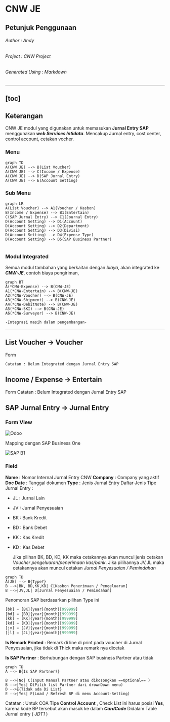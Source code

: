 # CNW JE
## Petunjuk Penggunaan

###### Author : Andy   
###### Project : CNW Project  
###### Generated Using : *Markdown*
  
---
[toc]
---
## Keterangan  

CNW JE modul yang digunakan untuk memasukan **Jurnal Entry SAP** menggunakan ***web Services Intidata***.  Mencakup Jurnal entry, cost center, control account, cetakan vocher.

### Menu 
```mermaid
graph TD
A(CNW JE) --> B(List Voucher)
A(CNW JE) --> C(Income / Expense)
A(CNW JE) --> D(SAP Jurnal Entry)
A(CNW JE) --> E(Account Setting)
```

### Sub Menu

```mermaid
graph LR
A(List Voucher) --> A1(Voucher / Kasbon)
B(Income / Expense) --> B1(Entertain)
C(SAP Jurnal Entry) --> C1(Journal Entry)
D(Account Setting) --> D1(Account)
D(Account Setting) --> D2(Department)
D(Account Setting) --> D3(Divisi)
D(Account Setting) --> D4(Expense Type)
D(Account Setting) --> D5(SAP Business Partner)


```
### Modul Integrated
Semua modul tambahan yang berkaitan dengan *biaya*, akan integrated ke ***CNW-JE***, contoh biaya pengiriman, 
```mermaid
graph BT
A(*CNW-Expense) --> B(CNW-JE)
A1(*CNW-Entertain) --> B(CNW-JE)
A2(*CNW-Voucher) --> B(CNW-JE)
A3(*CNW-Shipment) --> B(CNW-JE)
A4(*CNW-DebitNote) --> B(CNW-JE)
A5(*CNW-SKI) --> B(CNW-JE)
A6(*CNW-Surveyor) --> B(CNW-JE)
```
	-Integrasi masih dalam pengembangan- 
---  
## List Voucher -> Voucher

Form 

	Catatan : Belum Integrated dengan Jurnal Entry SAP

## Income / Expense -> Entertain
Form
	Catatan : Belum Integrated dengan Jurnal Entry SAP


## SAP Jurnal Entry -> Jurnal Entry

### Form View
![Odoo](https://www.dropbox.com/s/w8tgqavs7sjxsmu/WhatsApp%20Image%202021-04-27%20at%205.29.23%20PM.jpeg?dl=1)

Mapping dengan SAP Business One

![SAP B1](https://www.dropbox.com/s/md3aqf9uwd0sn2d/WhatsApp%20Image%202021-04-27%20at%205.29.24%20PM.jpeg?dl=1)



### Field 
**Name** : Nomor Internal Jurnal Entry CNW
**Company** : Company yang aktif
**Doc Date** : Tanggal dokumen
**Type** : Jenis Jurnal Entry
	Daftar Jenis Tipe Jurnal Entry :
* JL : Jurnal Lain
* JV : Jurnal Penyesuaian
* BK : Bank Kredit
* BD : Bank Debet
* KK : Kas Kredit
* KD : Kas Debet

	Jika pilihan BK, BD, KD, KK maka cetakannya akan muncul jenis cetakan *Voucher pengeluaran/penerimaan kas/bank*. Jika pilihannya JV,JL maka cetakannya akan muncul cetakan *Jurnal Penyesuaian / Pemindahan*

```mermaid
graph TD
A[JE] --> B{Type?}
B -->|BK, BD,KK,KD| C[Kasbon Penerimaan / Pengeluaran]
B -->|JV,JL| D[Jurnal Penyesuaian / Pemindahan]

```

Penomoran SAP berdasarkan pilihan Type ini 

```python
[bk] = [BK]{year}{month}[999999]
[bd] = [BD]{year}{month}[999999]
[kk] = [KK]{year}{month}[999999]
[kd] = [KD]{year}{month}[999999]
[jv] = [JV]{year}{month}[999999]
[jl] = [JL]{year}{month}[999999]
```

**Is Remark Printed** : Remark di line di print pada voucher di Jurnal Penyesuaian, jika tidak di Thick maka remark nya dicetak  

**Is SAP Partner** : Berhubungan dengan SAP business Partner atau tidak

```mermaid
graph TD
A --> B{Is SAP Partner?}

B -->|No| C(Input Manual Partner atau dikosongkan ==Optional== )
B -->|Yes| D(Pilih list Partner dari drownDown menu)
D -->E{Tidak ada Di List}
E -->|Yes| F(Load / Refresh BP di menu Account-Setting)
```
Catatan : Untuk COA Tipe **Control Account** ,  Check List ini harus posisi **Yes**, karena kode BP tersebut akan masuk ke dalam ***CardCode*** Didalam Table Jurnal entry (  *JDT1* )




<!--stackedit_data:
eyJoaXN0b3J5IjpbNTUwODk4NTgzLC0xNTQ5MzkxMjIxLC0xNz
gzMzg2Mjc1LC0yMDQ4MjMzMTQxLC0xNDgyODUwMDA4LC02ODgy
NTEyMTIsLTg5NTY0NzI3MiwxMTAwODM4NzY2LC0xMTYwMDcxND
U5LDE4NTgwNDMxOCwzMDMxODMxMSwtNDEyMjIxNjYxLDEwNzcx
ODA0MjAsLTE3MDM5OTU4OTcsLTE5NTUwOTQ4ODIsNDMwNjg5MD
ExLC0yMDg4NzQ2NjEyXX0=
-->